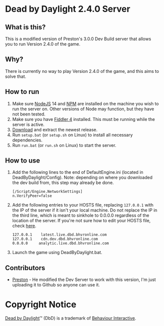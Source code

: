 # Dead by Daylight 2.4.0 Server

## What is this?

This is a modified version of Preston's 3.0.0 Dev Build server that allows you to run Version 2.4.0 of the game.

## Why?

There is currently no way to play Version 2.4.0 of the game, and this aims to solve that.

## How to run

1. Make sure [NodeJS](https://nodejs.org/en/) 14 and [NPM](https://www.npmjs.com/) are installed on the machine you wish to run the server on. Other versions of Node may function, but they have not been tested.
1. Make sure you have [Fiddler 4](https://www.telerik.com/download/fiddler) installed. This must be running while the server is active.
1. [Download](https://github.com/ReverseVelocity/dbd-server-2.4.0) and extract the newest release.
1. Run `setup.bat` (or `setup.sh` on Linux) to install all necessary dependencies.
1. Run `run.bat` (or `run.sh` on Linux) to start the server.

## How to use

1. Add the following lines to the end of DefaultEngine.ini (located in DeadByDaylight/Config). Note: depending on where you downloaded the dev build from, this step may already be done.
    ```
    [/Script/Engine.NetworkSettings]
    n.VerifyPeer=false
    ```
1. Add the following entries to your HOSTS file, replacing `127.0.0.1` with the IP of the server if it isn't your local machine. Do not replace the IP in the third line, which is meant to sinkhole to 0.0.0.0 regardless of the location of the server. If you're not sure how to edit your HOSTS file, check [here](https://www.howtogeek.com/howto/27350/beginner-geek-how-to-edit-your-hosts-file/).
    ```
    127.0.0.1    latest.live.dbd.bhvronline.com
    127.0.0.1    cdn.dev.dbd.bhvronline.com
    0.0.0.0     analytic.live.dbd.bhvronline.com
    ```
1. Launch the game using DeadByDaylight.bat.

## Contributors

- [Preston](https://github.com/Preston159) - He modified the Dev Server to work with this version, I'm just uploading it to Github so anyone can use it.


# Copyright Notice

[Dead by Daylight](https://deadbydaylight.com/en)&trade; (DbD) is a trademark of [Behaviour Interactive](https://www.bhvr.com/).
